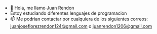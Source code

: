 - 👋 Hola, me llamo Juan Rendon
- Estoy estudiando diferentes lenguajes de programacion
- 📫 Me podrian contactar por cualquiera de los siguientes correos: juanjoseflorezrendon124@gmail.com o juanrendon1206@gmail.com
